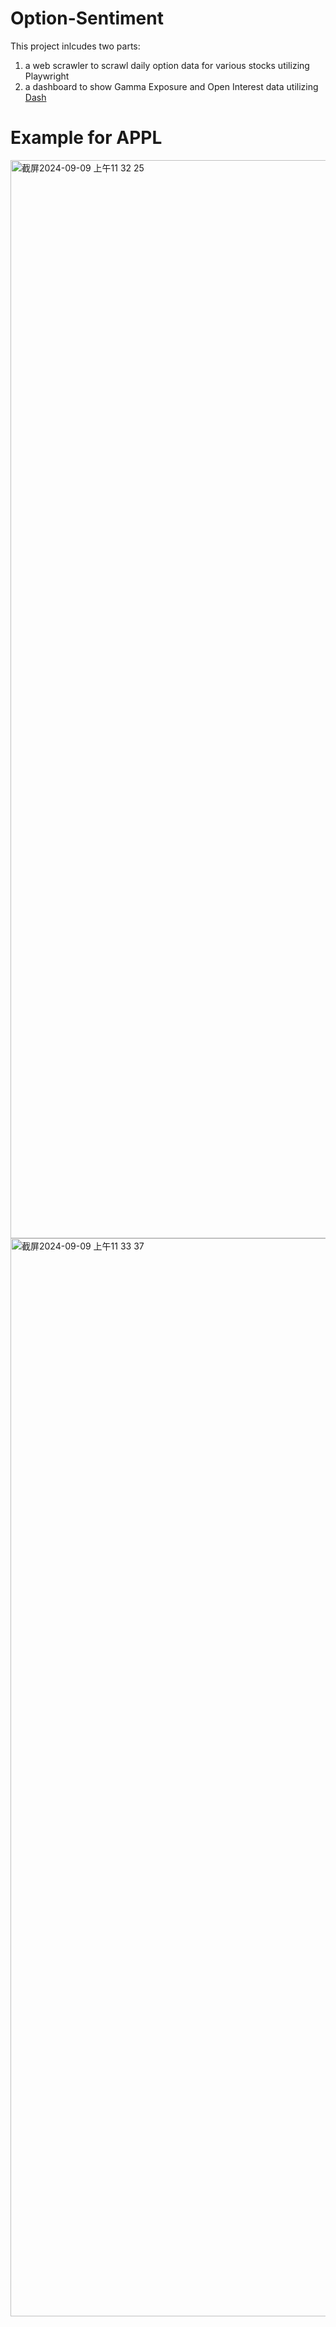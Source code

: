 # Option-Sentiment
This project inlcudes two parts: 
1. a web scrawler to scrawl daily option data for various stocks utilizing Playwright
2. a dashboard to show Gamma Exposure and Open Interest data utilizing [Dash](https://plotly.com/)

# Example for APPL
<img width="1725" alt="截屏2024-09-09 上午11 32 25" src="https://github.com/user-attachments/assets/f2f23674-3c48-430c-9b35-d8254dfe46a0">
<img width="1725" alt="截屏2024-09-09 上午11 33 37" src="https://github.com/user-attachments/assets/4ac4a540-b9e2-4630-8c75-acff74ee9520">

